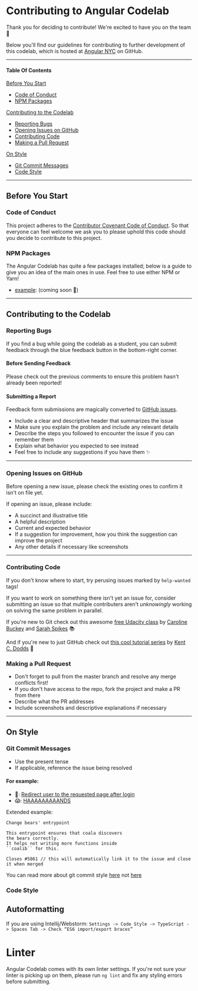 # Contributing to Angular Codelab

Thank you for deciding to contribute! We're excited to have you on the team 🙌

Below you'll find our guidelines for contributing to further development of this codelab, which is hosted at [Angular NYC](https://github.com/codelab-fun/codelab) on GitHub.

---

#### Table Of Contents

[Before You Start](#before-you-start)

- [Code of Conduct](#code-of-conduct)
- [NPM Packages](#npm-packages)

[Contributing to the Codelab](#contributing-to-the-codelab)

- [Reporting Bugs](#reporting-bugs)
- [Opening Issues on GitHub](#opening-issues-on-github)
- [Contributing Code](#contributing-code)
- [Making a Pull Request](#making-a-pull-request)

[On Style](#on-style)

- [Git Commit Messages](#git-commit-messages)
- [Code Style](#code-style)

---

## Before You Start

### Code of Conduct

This project adheres to the [Contributor Covenant Code of Conduct](http://contributor-covenant.org/version/1/4/).
So that everyone can feel welcome we ask you to please uphold this code should you decide to contribute to this project.

### NPM Packages

The Angular Codelab has quite a few packages installed; below is a guide to give you an idea of the main ones in use. Feel free to use either NPM or Yarn!

- [example](uri): (coming soon 😬)

---

## Contributing to the Codelab

### Reporting Bugs

If you find a bug while going the codelab as a student, you can submit feedback through the blue feedback button in the bottom-right corner.

#### Before Sending Feedback

Please check out the previous comments to ensure this problem hasn't already been reported!

#### Submitting a Report

Feedback form submissions are magically converted to [GitHub issues](https://guides.github.com/features/issues/).

- Include a clear and descriptive header that summarizes the issue
- Make sure you explain the problem and include any relevant details
- Describe the steps you followed to encounter the issue if you can remember them
- Explain what behavior you expected to see instead
- Feel free to include any suggestions if you have them ✨

---

### Opening Issues on GitHub

Before opening a new issue, please check the existing ones to confirm it isn't on file yet.

If opening an issue, please include:

- A succinct and illustrative title
- A helpful description
- Current and expected behavior
- If a suggestion for improvement, how you think the suggestion can improve the project
- Any other details if necessary like screenshots

---

### Contributing Code

If you don't know where to start, try perusing issues marked by `help-wanted` tags!

If you want to work on something there isn't yet an issue for, consider submitting an issue so that multiple contributers aren't _unknowingly_ working on solving the same problem in parallel.

If you're new to Git check out this awesome [free Udacity class](https://www.udacity.com/course/how-to-use-git-and-github--ud775) by [Caroline Buckey](https://github.com/cbuckey-uda) and [Sarah Spikes](https://github.com/salogel42) 📚

And if you're new to just GitHub check out [this cool tutorial series](https://egghead.io/courses/how-to-contribute-to-an-open-source-project-on-github) by [Kent C. Dodds](https://github.com/kentcdodds) 📝

### Making a Pull Request

- Don't forget to pull from the master branch and resolve any merge conflicts first!
- If you don't have access to the repo, fork the project and make a PR from there
- Describe what the PR addresses
- Include screenshots and descriptive explanations if necessary

---

## On Style

### Git Commit Messages

- Use the present tense
- If applicable, reference the issue being resolved

#### For example:

- 💯: [Redirect user to the requested page after login](https://robots.thoughtbot.com/5-useful-tips-for-a-better-commit-message)
- 😱: [HAAAAAAAAANDS](https://xkcd.com/1296)

Extended example:

```
Change bears' entrypoint

This entrypoint ensures that coala discovers
the bears correctly.
It helps not writing more functions inside
``coalib`` for this.

Closes #5861 // this will automatically link it to the issue and close it when merged
```

You can read more about git commit style [here](http://api.coala.io/en/latest/Developers/Writing_Good_Commits.html)
not [here](https://xkcd.com/1296/)

### Code Style

## Autoformatting

If you are using Intellij/Webstorm:
`Settings -> Code Style -> TypeScript -> Spaces Tab -> Check “ES6 import/export braces”`

# Linter

Angular Codelab comes with its own linter settings. If you're not sure your linter is picking up on them, please run `ng lint` and fix any styling errors before submitting.

